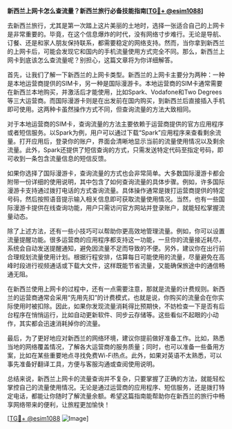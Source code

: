 **新西兰上网卡怎么查流量？新西兰旅行必备技能指南[[TG💪+ @esim1088](https://t.me/s/esim1088)]**

去新西兰旅行，尤其是第一次踏上这片美丽的土地时，选择一张适合自己的上网卡是非常重要的。毕竟，在这个信息爆炸的时代，没有网络寸步难行。无论是导航、订餐、还是和家人朋友保持联系，都需要稳定的网络支持。然而，当你拿到新西兰的上网卡后，可能会发现它和国内的手机流量使用方式完全不同。那么，新西兰上网卡到底该怎么查流量呢？别担心，这篇文章将为你详细解答。

首先，让我们了解一下新西兰的上网卡类型。新西兰的上网卡主要分为两种：一种是本地运营商提供的SIM卡，另一种是国际漫游卡。本地运营商的SIM卡通常需要在新西兰本地购买，并激活后才能使用，比如Spark、Vodafone和Two Degrees等三大运营商。而国际漫游卡则是在出发前在国内购买，到新西兰后直接插入手机即可使用。这两种卡虽然操作方式不同，但查询流量的方法大致相同。

对于本地运营商的SIM卡，查询流量的方法主要依赖于运营商提供的官方应用程序或者短信服务。以Spark为例，用户可以通过下载“Spark”应用程序来查看剩余流量。打开应用后，登录你的账户，界面会清晰地显示当前的流量使用情况以及剩余流量。此外，Spark还提供了短信查询的方式，只需发送特定代码至指定号码，即可收到一条包含流量信息的短信反馈。

如果你选择了国际漫游卡，查询流量的方式也会非常简单。大多数国际漫游卡都会附带一份详细的使用说明，其中包含了如何查询流量的具体步骤。例如，许多国际漫游卡支持通过拨打电话的方式查询流量。具体操作通常是拨打运营商提供的特定号码，然后按照语音提示输入相关信息即可获取流量使用情况。当然，也有一些国际漫游卡提供在线查询功能，用户只需访问官方网站并登录账户，就能轻松掌握流量动态。

除了上述方法，还有一些小技巧可以帮助你更高效地管理流量。例如，你可以设置流量提醒功能。很多运营商的应用程序都支持这一功能，一旦你的流量接近耗尽，系统会自动发送提醒通知，避免因流量不足而导致的不便。另外，建议你在出行前合理规划流量使用计划。根据行程安排，估算每日可能使用的流量，尽量避免在高峰时段进行视频通话或下载大文件，这样既能节省流量，又能确保旅途中的通信畅通无阻。

在新西兰使用上网卡的过程中，还有一点需要注意，那就是流量的计费规则。新西兰的运营商通常会采用“先用先扣”的计费模式，也就是说，你购买的流量会在你实际使用时被扣除。因此，如果你发现流量消耗得比预期快，不妨检查一下是否有后台程序在悄悄运行，比如自动更新软件、同步云存储等。这些看似不起眼的小动作，其实都会迅速消耗掉你的流量。

最后，为了更好地应对新西兰的网络环境，建议你提前做好准备工作。比如，熟悉当地的网络覆盖情况，了解各大运营商的服务质量；同时，也可以准备一些备用方案，比如在某些重要地点寻找免费Wi-Fi热点。此外，如果对英语不太熟悉，可以事先准备好翻译工具，方便与客服沟通或查阅使用说明。

总结来说，新西兰上网卡的流量查询并不复杂，只要掌握了正确的方法，就能轻松掌控自己的流量使用情况。无论是通过运营商的应用程序、短信服务，还是拨打特定电话，都能让你随时了解流量余额。希望这篇指南能帮助你在新西兰的旅行中畅享网络带来的便利，让旅程更加愉快！

[[TG💪+ @esim1088](https://t.me/s/esim1088) ![Image](https://i.postimg.cc/4NQfJmqS/Snipaste-2025-05-13-00-14-12.png)]